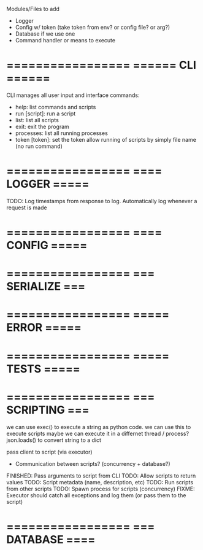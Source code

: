 Modules/Files to add
- Logger
- Config w/ token (take token from env? or config file? or arg?)
- Database if we use one
- Command handler or means to execute 

=================
====== CLI ======
=================
CLI manages all user input and interface
commands:
- help: list commands and scripts
- run [script]: run a script
- list: list all scripts
- exit: exit the program
- processes: list all running processes
- token [token]: set the token
allow running of scripts by simply file name (no run command)

=================
==== LOGGER =====
=================

TODO: Log timestamps from response to log. Automatically log whenever a request is made

=================
==== CONFIG =====
=================

=================
=== SERIALIZE ===
=================

=================
===== ERROR =====
=================

=================
===== TESTS =====
=================

=================
=== SCRIPTING ===
=================
we can use exec() to execute a string as python code. we can use this to execute scripts
maybe we can execute it in a differnet thread / process?
json.loads() to convert string to a dict

pass client to script (via executor)
- Communication between scripts? (concurrency + database?)

FINISHED: Pass arguments to script from CLI
TODO: Allow scripts to return values
TODO: Script metadata (name, description, etc)
TODO: Run scripts from other scripts
TODO: Spawn process for scripts (concurrency)
FIXME: Executor should catch all exceptions and log them (or pass them to the script)

=================
=== DATABASE ====
=================

